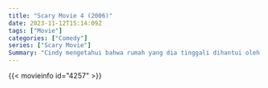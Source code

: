 ```yaml
---
title: "Scary Movie 4 (2006)"
date: 2023-11-12T15:14:09Z
tags: ["Movie"]
categories: ["Comedy"]
series: ["Scary Movie"]
Summary: "Cindy mengetahui bahwa rumah yang dia tinggali dihantui oleh seorang anak kecil dan melanjutkan pencarian untuk mencari tahu siapa yang membunuhnya dan mengapa. Juga, Alien Tr-iPods sedang menyerang dunia dan dia harus mengungkap rahasianya untuk menghentikan mereka."
---
```


<mux-player stream-type="on-demand"
src="https://kp3d-my.sharepoint.com/personal/ryoo_kp3d_onmicrosoft_com/_layouts/15/download.aspx?share=ES5WKu9mU6pFnbDRO8_jw2YBVV5a-1I-6oZ393nDndhtHA" prefer-playback="mse" controls>

</mux-player>


{{< movieinfo id="4257" >}}

<script src="https://cdn.jsdelivr.net/npm/@mux/mux-player"></script>

 <script type="application/ld+json ">
{
"@context": "https://schema.org/",
"@type": "VideoObject",
"name": "Scary Movie 4",
"contentUrl": "https://stream.mux.com/pChF101m6OcmZszZqGyx01wPMFxDSkOtLDDPgp5RjsDwY.m3u8",
"thumbnailUrl": "https://www.themoviedb.org/t/p/original/eSvHzNsfpkmCAZkSgeOKJTpKc0G.jpg?width=314&fit_mode=preserve&time=25",
"uploadDate": "2023-11-12T15:14:09Z",
}

</script>

